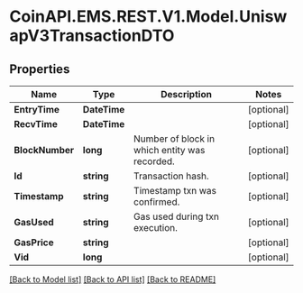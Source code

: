 # CoinAPI.EMS.REST.V1.Model.UniswapV3TransactionDTO

## Properties

Name | Type | Description | Notes
------------ | ------------- | ------------- | -------------
**EntryTime** | **DateTime** |  | [optional] 
**RecvTime** | **DateTime** |  | [optional] 
**BlockNumber** | **long** | Number of block in which entity was recorded. | [optional] 
**Id** | **string** | Transaction hash. | [optional] 
**Timestamp** | **string** | Timestamp txn was confirmed. | [optional] 
**GasUsed** | **string** | Gas used during txn execution. | [optional] 
**GasPrice** | **string** |  | [optional] 
**Vid** | **long** |  | [optional] 

[[Back to Model list]](../README.md#documentation-for-models) [[Back to API list]](../README.md#documentation-for-api-endpoints) [[Back to README]](../README.md)

